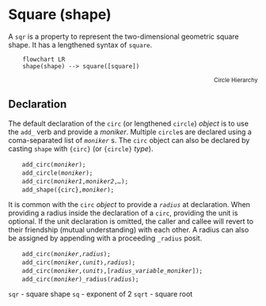 # Square (shape)
A `sqr` is a property to represent the two-dimensional geometric square shape.  It has a lengthened syntax of `square`.

```mermaid
    flowchart LR
    shape(shape) --> square([square])
```
<div style="text-align: right"><sub>Circle Hierarchy</sub></div>

<a name="declare"></a>
## Declaration
The default declaration of the `circ` (or lengthened `circle`) *object* is to use the `add_` verb and provide a *moniker*. Multiple `circle`s are declared using a coma-separated list of *`moniker`* s. The `circ` object can also be declared by casting `shape` with `{circ}` (or `{circle}` *type*).

&nbsp;&nbsp;&nbsp;&nbsp;&nbsp;&nbsp; `add_circ(`*`moniker`*`);`<br>
&nbsp;&nbsp;&nbsp;&nbsp;&nbsp;&nbsp; `add_circle(`*`moniker`*`);`<br>
&nbsp;&nbsp;&nbsp;&nbsp;&nbsp;&nbsp; `add_circ(`*`moniker1`*`,`*`moniker2`*`,`*`…`*`);`<br>
&nbsp;&nbsp;&nbsp;&nbsp;&nbsp;&nbsp; `add_shape({circ},`*`moniker`*`);`

It is common with the `circ` *object* to provide a *`radius`* at declaration. When providing a radius inside the declaration of a `circ`, providing the unit is optional. If the unit declaration is omitted, the caller and callee will revert to their friendship (mutual understanding) with each other. A radius can also be assigned by appending with a proceeding `_radius` posit.

&nbsp;&nbsp;&nbsp;&nbsp;&nbsp;&nbsp; `add_circ(`*`moniker`*`,`*`radius`*`);`<br>
&nbsp;&nbsp;&nbsp;&nbsp;&nbsp;&nbsp; `add_circ(`*`moniker`*`,❬`*`unit`*`❭,`*`radius`*`);`<br>
&nbsp;&nbsp;&nbsp;&nbsp;&nbsp;&nbsp; `add_circ(`*`moniker`*`,❬`*`unit`*`❭,[`*`radius_variable_moniker`*`]);`<br>
&nbsp;&nbsp;&nbsp;&nbsp;&nbsp;&nbsp; `add_circ(`*`moniker`*`)_radius(`*`radius`*`);`


`sqr` - square shape
`sq` - exponent of 2
`sqrt` - square root